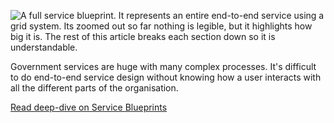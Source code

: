 ![A full service blueprint. It represents an entire end-to-end service using a grid system. Its zoomed out so far nothing is legible, but it highlights how big it is. The rest of this article breaks each section down so it is understandable.](/images/work/service-blueprint-full.webp)

Government services are huge with many complex processes. It's difficult to do end-to-end service design without knowing how a user interacts with all the different parts of the organisation.

[Read deep-dive on Service Blueprints](/work/service-blueprints)